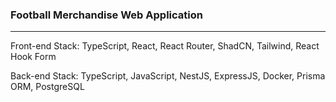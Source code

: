 ### Football Merchandise Web Application
-----

Front-end Stack: TypeScript, React, React Router, ShadCN, Tailwind, React Hook Form

Back-end Stack: TypeScript, JavaScript, NestJS, ExpressJS, Docker, Prisma ORM, PostgreSQL
